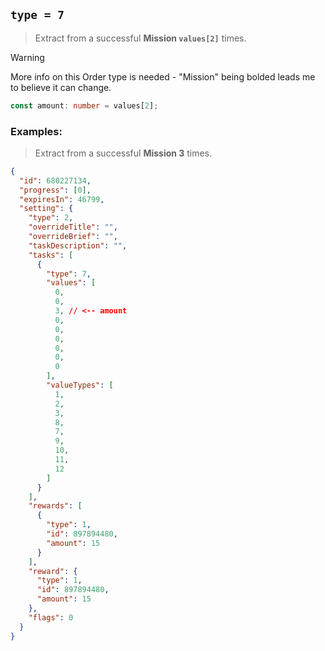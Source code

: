 ## `type = 7`

> Extract from a successful **Mission `values[2]`** times.

> [!WARNING]
> More info on this Order type is needed - "Mission" being bolded leads me to believe it can change.

```ts
const amount: number = values[2];
```

### Examples:

> Extract from a successful **Mission 3** times.
```json
{
  "id": 680227134,
  "progress": [0],
  "expiresIn": 46799,
  "setting": {
    "type": 2,
    "overrideTitle": "",
    "overrideBrief": "",
    "taskDescription": "",
    "tasks": [
      {
        "type": 7,
        "values": [
          0,
          0,
          3, // <-- amount
          0,
          0,
          0,
          0,
          0,
          0
        ],
        "valueTypes": [
          1,
          2,
          3,
          8,
          7,
          9,
          10,
          11,
          12
        ]
      }
    ],
    "rewards": [
      {
        "type": 1,
        "id": 897894480,
        "amount": 15
      }
    ],
    "reward": {
      "type": 1,
      "id": 897894480,
      "amount": 15
    },
    "flags": 0
  }
}
```
